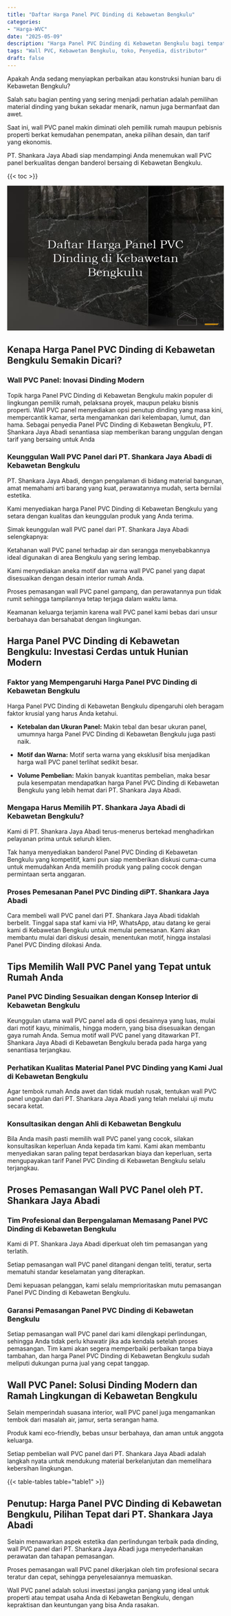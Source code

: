```yaml
---
title: "Daftar Harga Panel PVC Dinding di Kebawetan Bengkulu"
categories: 
- "Harga-WVC"
date: "2025-05-09"
description: "Harga Panel PVC Dinding di Kebawetan Bengkulu bagi tempat tinggal, kantor, serta ritel. Material berkualitas, beragam motif, variasi warna elegan, beserta servis penempatan ditangani oleh teknisi profesional serta jaminan resmi!|Jasa distribusi Panel PVC Dinding di Kebawetan Bengkulu bagi keperluan tempat tinggal, office, maupun toko, dengan produk berkualitas dan instalasi oleh teknisi profesional dan kepastian resmi.|Pilihan Panel PVC Dinding di Kebawetan Bengkulu yang andal bagi tempat tinggal, kantor, serta toko, bersama panel unggulan dan instalasi ditangani oleh tim berpengalaman serta garansi resmi.|Distribusi Panel PVC Dinding di Kebawetan Bengkulu untuk hunian, kantor, serta gerai, dengan material berkualitas dan pemasangan ditangani oleh teknisi berpengalaman, disertai beserta kepastian resmi.}"
tags: "Wall PVC, Kebawetan Bengkulu, toko, Penyedia, distributor"
draft: false
---
```


Apakah Anda sedang menyiapkan perbaikan atau konstruksi hunian baru di Kebawetan Bengkulu?

Salah satu bagian penting yang sering menjadi perhatian adalah pemilihan material dinding yang bukan sekadar menarik, namun juga bermanfaat dan awet.

Saat ini, wall PVC panel makin diminati oleh pemilik rumah maupun pebisnis properti berkat kemudahan penempatan, aneka pilihan desain, dan tarif yang ekonomis.

PT. Shankara Jaya Abadi siap mendampingi Anda menemukan wall PVC panel berkualitas dengan banderol bersaing di Kebawetan Bengkulu.

{{< toc >}}

![Daftar Harga Panel PVC Dinding di Kebawetan Bengkulu](/images/Harga-WVC/Daftar-Harga-Panel-PVC-Dinding-di-Kebawetan-Bengkulu.png)


## Kenapa Harga Panel PVC Dinding di Kebawetan Bengkulu Semakin Dicari?

### Wall PVC Panel: Inovasi Dinding Modern

Topik harga Panel PVC Dinding di Kebawetan Bengkulu makin populer di lingkungan pemilik rumah, pelaksana proyek, maupun pelaku bisnis properti. Wall PVC panel menyediakan opsi penutup dinding yang masa kini, mempercantik kamar, serta mengamankan dari kelembapan, lumut, dan hama. Sebagai penyedia Panel PVC Dinding di Kebawetan Bengkulu, PT. Shankara Jaya Abadi senantiasa siap memberikan barang unggulan dengan tarif yang bersaing untuk Anda

### Keunggulan Wall PVC Panel dari PT. Shankara Jaya Abadi di Kebawetan Bengkulu

PT. Shankara Jaya Abadi, dengan pengalaman di bidang material bangunan, amat memahami arti barang yang kuat, perawatannya mudah, serta bernilai estetika.

Kami menyediakan harga Panel PVC Dinding di Kebawetan Bengkulu yang setara dengan kualitas dan keunggulan produk yang Anda terima.

Simak keunggulan wall PVC panel dari PT. Shankara Jaya Abadi selengkapnya:

Ketahanan wall PVC panel terhadap air dan serangga menyebabkannya ideal digunakan di area Bengkulu yang sering lembap.

Kami menyediakan aneka motif dan warna wall PVC panel yang dapat disesuaikan dengan desain interior rumah Anda.

Proses pemasangan wall PVC panel gampang, dan perawatannya pun tidak rumit sehingga tampilannya tetap terjaga dalam waktu lama.

Keamanan keluarga terjamin karena wall PVC panel kami bebas dari unsur berbahaya dan bersahabat dengan lingkungan.

## Harga Panel PVC Dinding di Kebawetan Bengkulu: Investasi Cerdas untuk Hunian Modern

### Faktor yang Mempengaruhi Harga Panel PVC Dinding di Kebawetan Bengkulu

Harga Panel PVC Dinding di Kebawetan Bengkulu dipengaruhi oleh beragam faktor krusial yang harus Anda ketahui.

- **Ketebalan dan Ukuran Panel:** Makin tebal dan besar ukuran panel, umumnya harga Panel PVC Dinding di Kebawetan Bengkulu juga pasti naik.

- **Motif dan Warna:** Motif serta warna yang eksklusif bisa menjadikan harga wall PVC panel terlihat sedikit besar.

- **Volume Pembelian:** Makin banyak kuantitas pembelian, maka besar pula kesempatan mendapatkan harga Panel PVC Dinding di Kebawetan Bengkulu yang lebih hemat dari PT. Shankara Jaya Abadi.

### Mengapa Harus Memilih PT. Shankara Jaya Abadi di Kebawetan Bengkulu?

Kami di PT. Shankara Jaya Abadi terus-menerus bertekad menghadirkan pelayanan prima untuk seluruh klien.

Tak hanya menyediakan banderol Panel PVC Dinding di Kebawetan Bengkulu yang kompetitif, kami pun siap memberikan diskusi cuma-cuma untuk memudahkan Anda memilih produk yang paling cocok dengan permintaan serta anggaran.

### Proses Pemesanan Panel PVC Dinding diPT. Shankara Jaya Abadi

Cara membeli wall PVC panel dari PT. Shankara Jaya Abadi tidaklah berbelit. Tinggal sapa staf kami via HP, WhatsApp, atau datang ke gerai kami di Kebawetan Bengkulu untuk memulai pemesanan. Kami akan membantu mulai dari diskusi desain, menentukan motif, hingga instalasi Panel PVC Dinding dilokasi Anda.

## Tips Memilih Wall PVC Panel yang Tepat untuk Rumah Anda

### Panel PVC Dinding Sesuaikan dengan Konsep Interior di Kebawetan Bengkulu

Keunggulan utama wall PVC panel ada di opsi desainnya yang luas, mulai dari motif kayu, minimalis, hingga modern, yang bisa disesuaikan dengan gaya rumah Anda. Semua motif wall PVC panel yang ditawarkan PT. Shankara Jaya Abadi di Kebawetan Bengkulu berada pada harga yang senantiasa terjangkau.

### Perhatikan Kualitas Material Panel PVC Dinding yang Kami Jual di Kebawetan Bengkulu

Agar tembok rumah Anda awet dan tidak mudah rusak, tentukan wall PVC panel unggulan dari PT. Shankara Jaya Abadi yang telah melalui uji mutu secara ketat.

### Konsultasikan dengan Ahli di Kebawetan Bengkulu

Bila Anda masih pasti memilih wall PVC panel yang cocok, silakan konsultasikan keperluan Anda kepada tim kami. Kami akan membantu menyediakan saran paling tepat berdasarkan biaya dan keperluan, serta mengupayakan tarif Panel PVC Dinding di Kebawetan Bengkulu selalu terjangkau.

## Proses Pemasangan Wall PVC Panel oleh PT. Shankara Jaya Abadi

### Tim Profesional dan Berpengalaman Memasang Panel PVC Dinding di Kebawetan Bengkulu

Kami di PT. Shankara Jaya Abadi diperkuat oleh tim pemasangan yang terlatih.

Setiap pemasangan wall PVC panel ditangani dengan teliti, teratur, serta mematuhi standar keselamatan yang diterapkan.

Demi kepuasan pelanggan, kami selalu memprioritaskan mutu pemasangan Panel PVC Dinding di Kebawetan Bengkulu.

### Garansi Pemasangan Panel PVC Dinding di Kebawetan Bengkulu

Setiap pemasangan wall PVC panel dari kami dilengkapi perlindungan, sehingga Anda tidak perlu khawatir jika ada kendala setelah proses pemasangan. Tim kami akan segera memperbaiki perbaikan tanpa biaya tambahan, dan harga Panel PVC Dinding di Kebawetan Bengkulu sudah meliputi dukungan purna jual yang cepat tanggap.

## Wall PVC Panel: Solusi Dinding Modern dan Ramah Lingkungan di Kebawetan Bengkulu

Selain memperindah suasana interior, wall PVC panel juga mengamankan tembok dari masalah air, jamur, serta serangan hama.

Produk kami eco-friendly, bebas unsur berbahaya, dan aman untuk anggota keluarga.

Setiap pembelian wall PVC panel dari PT. Shankara Jaya Abadi adalah langkah nyata untuk mendukung material berkelanjutan dan memelihara kebersihan lingkungan.

{{< table-tables table="table1" >}}

## Penutup: Harga Panel PVC Dinding di Kebawetan Bengkulu, Pilihan Tepat dari PT. Shankara Jaya Abadi

Selain menawarkan aspek estetika dan perlindungan terbaik pada dinding, wall PVC panel dari PT. Shankara Jaya Abadi juga menyederhanakan perawatan dan tahapan pemasangan.

Proses pemasangan wall PVC panel dikerjakan oleh tim profesional secara teratur dan cepat, sehingga penyelesaiannya memuaskan.

Wall PVC panel adalah solusi investasi jangka panjang yang ideal untuk properti atau tempat usaha Anda di Kebawetan Bengkulu, dengan kepraktisan dan keuntungan yang bisa Anda rasakan.